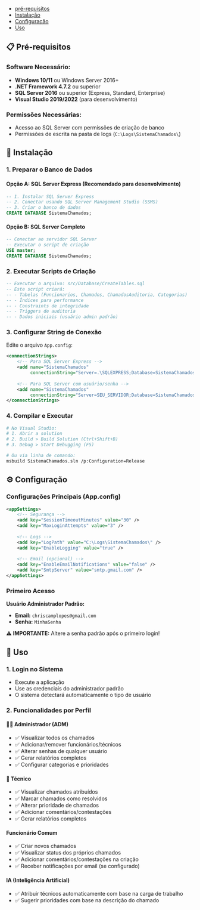 - <a href=#pre>pré-requisitos</a>
- <a href=#instalacao>Instalação</a>
- <a href=#configuracao>Configuração</a>
- <a href=#uso>Uso</a>

## 📋 Pré-requisitos <a id="pre"></a>

### Software Necessário:
- **Windows 10/11** ou Windows Server 2016+
- **.NET Framework 4.7.2** ou superior
- **SQL Server 2016** ou superior (Express, Standard, Enterprise)
- **Visual Studio 2019/2022** (para desenvolvimento)

### Permissões Necessárias:
- Acesso ao SQL Server com permissões de criação de banco
- Permissões de escrita na pasta de logs (`C:\Logs\SistemaChamados\`)

## 🚀 Instalação <a id="instalacao"></a>

### 1. Preparar o Banco de Dados

#### Opção A: SQL Server Express (Recomendado para desenvolvimento)
```sql
-- 1. Instalar SQL Server Express
-- 2. Conectar usando SQL Server Management Studio (SSMS)
-- 3. Criar o banco de dados
CREATE DATABASE SistemaChamados;
```

#### Opção B: SQL Server Completo
```sql
-- Conectar ao servidor SQL Server
-- Executar o script de criação
USE master;
CREATE DATABASE SistemaChamados;
```

### 2. Executar Scripts de Criação

```sql
-- Executar o arquivo: src/Database/CreateTables.sql
-- Este script criará:
-- - Tabelas (Funcionarios, Chamados, ChamadosAuditoria, Categorias)
-- - Índices para performance
-- - Constraints de integridade
-- - Triggers de auditoria
-- - Dados iniciais (usuário admin padrão)
```

### 3. Configurar String de Conexão

Edite o arquivo `App.config`:

```xml
<connectionStrings>
    <!-- Para SQL Server Express -->
    <add name="SistemaChamados" 
         connectionString="Server=.\SQLEXPRESS;Database=SistemaChamados;Integrated Security=true;" />
    
    <!-- Para SQL Server com usuário/senha -->
    <add name="SistemaChamados" 
         connectionString="Server=SEU_SERVIDOR;Database=SistemaChamados;User Id=SEU_USUARIO;Password=SUA_SENHA;" />
</connectionStrings>
```

### 4. Compilar e Executar

```bash
# No Visual Studio:
# 1. Abrir a solution
# 2. Build > Build Solution (Ctrl+Shift+B)
# 3. Debug > Start Debugging (F5)

# Ou via linha de comando:
msbuild SistemaChamados.sln /p:Configuration=Release
```

## ⚙️ Configuração <a id="configuracao"></a>

### Configurações Principais (App.config)

```xml
<appSettings>
    <!-- Segurança -->
    <add key="SessionTimeoutMinutes" value="30" />
    <add key="MaxLoginAttempts" value="3" />
    
    <!-- Logs -->
    <add key="LogPath" value="C:\Logs\SistemaChamados\" />
    <add key="EnableLogging" value="true" />
    
    <!-- Email (opcional) -->
    <add key="EnableEmailNotifications" value="false" />
    <add key="SmtpServer" value="smtp.gmail.com" />
</appSettings>
```

### Primeiro Acesso

**Usuário Administrador Padrão:**
- **Email:** `chriscamplopes@gmail.com`
- **Senha:** `MinhaSenha`

⚠️ **IMPORTANTE:** Altere a senha padrão após o primeiro login!

## 📖 Uso <a id="uso"></a>

### 1. Login no Sistema
- Execute a aplicação
- Use as credenciais do administrador padrão
- O sistema detectará automaticamente o tipo de usuário

### 2. Funcionalidades por Perfil

#### 👨‍💼 Administrador (ADM)
- ✅ Visualizar todos os chamados
- ✅ Adicionar/remover funcionários/técnicos
- ✅ Alterar senhas de qualquer usuário
- ✅ Gerar relatórios completos
- ✅ Configurar categorias e prioridades

#### 🔧 Técnico
- ✅ Visualizar chamados atribuídos
- ✅ Marcar chamados como resolvidos
- ✅ Alterar prioridade de chamados
- ✅ Adicionar comentários/contestações
- ✅ Gerar relatórios completos

####  Funcionário Comum
- ✅ Criar novos chamados
- ✅ Visualizar status dos próprios chamados
- ✅ Adicionar comentários/contestações na criação
- ✅ Receber notificações por email (se configurado)

####  IA (Inteligência Artificial)
- ✅ Atribuir técnicos automaticamente com base na carga de trabalho
- ✅ Sugerir prioridades com base na descrição do chamado

